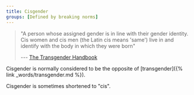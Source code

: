 ```yaml
---
title: Cisgender
groups: [Defined by breaking norms]
---
```


> "A person whose assigned gender is in line with their gender identity. Cis women and cis men (the Latin cis means 'same') live in and identify with the body in which they were born"
> <figcaption>
>
> --- [The Transgender Handbook](https://books.google.co.uk/books?id=ty3fAQAACAAJ)
>
> </figcaption>

Cisgender is normally considered to be the opposite of [transgender]({% link _words/transgender.md %}).

Cisgender is sometimes shortened to "cis".
